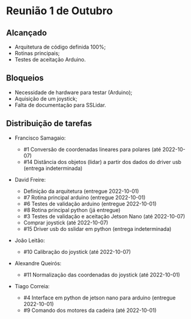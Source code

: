 # Reunião 1 de Outubro

## Alcançado

- Arquitetura de código definida 100%;
- Rotinas principais;
- Testes de aceitação Arduino.

## Bloqueios

- Necessidade de hardware para testar (Arduino);
- Aquisição de um joystick;
- Falta de documentação para SSLidar.

## Distribuição de tarefas

- Francisco Samagaio:
  - #1 Conversão de coordenadas lineares para polares (até 2022-10-07)
  - #14 Distância dos objetos (lidar) a partir dos dados do driver usb (entrega indeterminada)

- David Freire:
  - Definição da arquitetura (entregue 2022-10-01)
  - #7 Rotina principal arduino (entregue 2022-10-01)
  - #6 Testes de validação arduino (entregue 2022-10-01)
  - #8 Rotina principal python (já entregue)
  - #3 Testes de validação e aceitação Jetson Nano (até 2022-10-07)
  - Comprar joystick (até 2022-10-07)
  - #15 Driver usb do sslidar em python (entrega indeterminada)

- João Leitão:
  - #10 Calibração do joystick (até 2022-10-07)

- Alexandre Queirós:
  - #11 Normalização das coordenadas do joystick (até 2022-10-01)

- Tiago Correia:
  - #4 Interface em python de jetson nano para arduino (entregue 2022-10-01)
  - #9 Comando dos motores da cadeira (até 2022-10-01)
